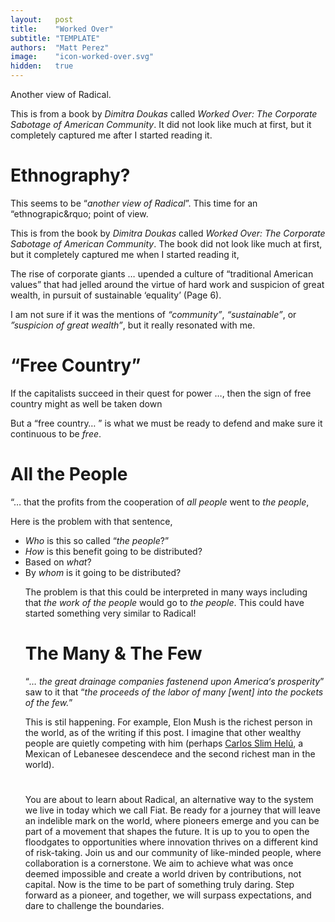 ```yaml
---
layout:   post
title:    "Worked Over"
subtitle: "TEMPLATE"
authors:  "Matt Perez"
image:    "icon-worked-over.svg"
hidden:   true
---
```


<div>
 <p>Another view of Radical.</p>
 <p>This is from a book by <em>Dimitra Doukas</em> called <em>Worked Over: The Corporate Sabotage of American Community</em>. It did not look like much at first, but it completely captured me after I started reading it.</p>
</div>

<h1>Ethnography?</h1>
 <p>This seems to be &ldquo;<em>another view of Radical</em>&rdquo;. This time for an &ldquo;ethnograpic&rquo; point of view.</p>

 <p>This is from the book by <em>Dimitra Doukas</em> called <em>Worked Over: The Corporate Sabotage of American Community</em>. The book did not look like much at first, but it completely captured me when I started reading it,</p>
  <div class="_citation">
   <p>The rise of corporate giants &hellip; upended a culture of &ldquo;traditional American values&rdquo; that had jelled around the virtue of hard work and suspicion of great wealth, in pursuit of sustainable &lsquo;equality&rsquo; (Page 6).</p>
  </div>
 <p>I am not sure if it was the mentions of <em>&ldquo;community&rdquo;</em>, <em>&ldquo;sustainable&rdquo;</em>, or <em>&rdquo;suspicion of great wealth&rdquo;</em>, but it really resonated with me.</p>

<h1>&ldquo;Free Country&rdquo;</h1>
  <div class="_citation">
   <p>If the capitalists succeed in their quest for power &hellip;, then the sign of free country might as well be taken down</em></p>
  </div>
 <p>But a &ldquo;free country&hellip; &rdquo; is what we must be ready to defend and make sure it continuous to be <em>free</em>.</p>

<h1>All the People</h1>
  <div class="_citation">
   <p>&ldquo;&hellip; that the profits from the cooperation of <em>all people</em> went to <em>the people</em>,</p>
  </div>
 <p>Here is the problem with that sentence,</p>
  <ul>
   <li><em>Who</em> is this so called &ldquo;<em>the people</em>?&rdquo;</li>
   <li><em>How</em> is this benefit going to be distributed?</li>
   <li>Based on <em>what</em>?</li>
   <li>By <em>whom</em> is it going to be distributed?</p
  </ul>
  </div>
 <p>The problem is that this could be interpreted in many ways including that <em>the work of the people</em> would go to <em>the people</em>. This could have started something very similar to Radical!</p>

<h1>The Many & The Few</h1>
  <div class="_citation">
   <p>&ldquo;<em>&hellip; the great drainage companies fastenend upon America&lsquo;s prosperity</em>&rdquo; saw to it that &ldquo;<em>the proceeds of the labor of many [went] into the pockets of the few.</em>&rdquo;</p>
  </div>
 <p>This is stil happening. For example, Elon Mush is the richest person in the world, as of the writing if this post. I imagine that other wealthy people are quietly competing with him (perhaps <a href="https://en.wikipedia.org/wiki/Carlos_Slim" target="_blank">Carlos Slim Hel&uacute;</a>, a Mexican of Lebanesee descendece and the second richest man in the world).</p>

<h1></h1>
  You are about to learn about Radical, an alternative way to the system we live in today which we call Fiat. Be ready for a journey that will leave an indelible mark on the world, where pioneers emerge and you can be part of a movement that shapes the future.  It is up to you to open the floodgates to opportunities where innovation thrives on a different kind of risk-taking.
  Join us and our community of like-minded people, where collaboration is a cornerstone. We aim to achieve what was once deemed impossible and create a world driven by contributions, not capital.
  Now is the time to be part of something truly daring. Step forward as a pioneer, and together, we will surpass expectations, and dare to challenge the boundaries.